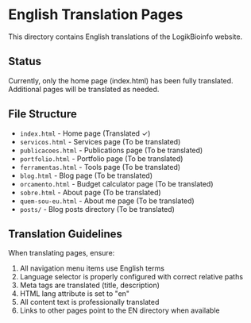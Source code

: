 # English Translation Pages

This directory contains English translations of the LogikBioinfo website.

## Status

Currently, only the home page (index.html) has been fully translated. Additional pages will be translated as needed.

## File Structure

- `index.html` - Home page (Translated ✓)
- `servicos.html` - Services page (To be translated)
- `publicacoes.html` - Publications page (To be translated)
- `portfolio.html` - Portfolio page (To be translated)
- `ferramentas.html` - Tools page (To be translated)
- `blog.html` - Blog page (To be translated)
- `orcamento.html` - Budget calculator page (To be translated)
- `sobre.html` - About page (To be translated)
- `quem-sou-eu.html` - About me page (To be translated)
- `posts/` - Blog posts directory (To be translated)

## Translation Guidelines

When translating pages, ensure:
1. All navigation menu items use English terms
2. Language selector is properly configured with correct relative paths
3. Meta tags are translated (title, description)
4. HTML lang attribute is set to "en"
5. All content text is professionally translated
6. Links to other pages point to the EN directory when available
